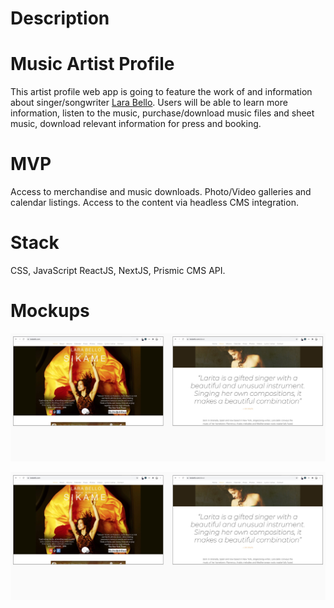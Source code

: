 # Description
# Music Artist Profile

This artist profile web app is going to feature the work of and information about singer/songwriter [Lara Bello](https://larabello.com). Users will be able to learn more information, listen to the music, purchase/download music files and sheet music, download relevant information for press and booking.

# MVP

Access to merchandise and music downloads. Photo/Video galleries and calendar listings. Access to the content via headless CMS integration.

# Stack

CSS, JavaScript ReactJS, NextJS, Prismic CMS API.

# Mockups


![](readme_assets/mockup.jpg)

![](readme_assets/mockup.jpg)




